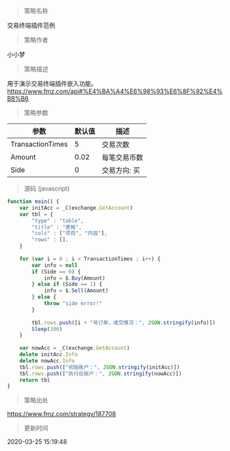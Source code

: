 
> 策略名称

交易终端插件范例

> 策略作者

小小梦

> 策略描述

用于演示交易终端插件嵌入功能。
https://www.fmz.com/api#%E4%BA%A4%E6%98%93%E6%8F%92%E4%BB%B6

> 策略参数



|参数|默认值|描述|
|----|----|----|
|TransactionTimes|5|交易次数|
|Amount|0.02|每笔交易币数|
|Side|0|交易方向: 买|卖|


> 源码 (javascript)

``` javascript
function main() {
    var initAcc = _C(exchange.GetAccount)
    var tbl = {
        "type" : "table", 
        "title" : "表格",
        "cols" : ["项目", "内容"],
        "rows" : [],     
    }
    
    for (var i = 0 ; i < TransactionTimes ; i++) {
        var info = null
        if (Side == 0) {
            info = $.Buy(Amount)
        } else if (Side == 1) {
            info = $.Sell(Amount)
        } else {
            throw "side error!"
        }
        
        tbl.rows.push([i + "号订单，成交情况：", JSON.stringify(info)])    
        Sleep(300)
    }
    
    var nowAcc = _C(exchange.GetAccount)
    delete initAcc.Info
    delete nowAcc.Info
    tbl.rows.push(["初始账户：", JSON.stringify(initAcc)])
    tbl.rows.push(["执行后账户：", JSON.stringify(nowAcc)])    
    return tbl
}
```

> 策略出处

https://www.fmz.com/strategy/187708

> 更新时间

2020-03-25 15:19:48
